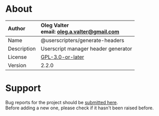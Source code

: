 
# About

| Author       | Oleg Valter<br>email: [oleg.a.valter@gmail.com](mailto:oleg.a.valter@gmail.com) |
| :----------- | :----------------------- |
| Name         | @userscripters/generate-headers    |
| Description  | Userscript manager header generator           |
| License      | [GPL-3.0-or-later](https://spdx.org/licenses/GPL-3.0-or-later)                 |
| Version      | 2.2.0               |

# Support

Bug reports for the project should be [submitted here](https://github.com/userscripters/generate-headers/issues).
<br>Before adding a new one, please check if it hasn't been raised before.
  